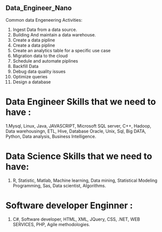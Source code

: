 ## Data_Engineer_Nano
Common data Engeneering Activities:
1. Ingest Data from a data source.
2. Building And maintain a data warehouse.
3. Create a data pipline
4. Create a data pipline 
5. Create an analytics table for a specific use case
6. Migration data to the cloud
7. Schedule and automate piplines
8. Backfill Data
9. Debug data quality issues
10. Optimize queries
11. Design a database




# Data Engineer Skills that we need to have : 
1.Mysql, Linux, Java, JAVASCRIPT, Microsoft SQL server, C++, Hadoop, Data warehousingn, ETL, Hive, Database Oracle, Unix, Sql, Big DATA, Python, Data analysis, Business Intelligence.

# Data Science Skills that we need to have:
1. R, Statistic, Matlab, Machine learning, Data mining, Statistical Modeling Programming, Sas, Data scientist, Algorithms.

# Software developer Enginner : 
1. C#, Software developer, HTML, XML, JQuery, CSS, .NET, WEB SERVICES, PHP, Agile methodologies.


